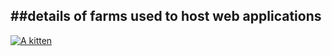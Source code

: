##details of farms used to host web applications
---
[![A kitten](http://placekitten.com/g/400/400)](http://www.placekitten.com)
